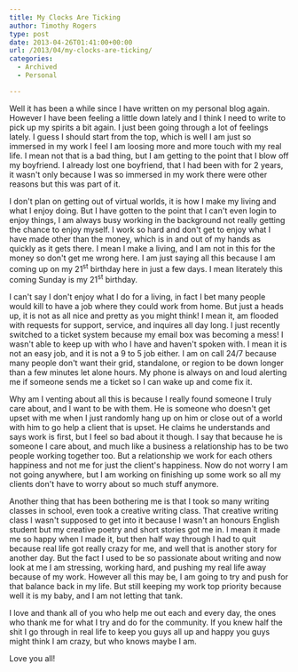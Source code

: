 ```yaml
---
title: My Clocks Are Ticking
author: Timothy Rogers
type: post
date: 2013-04-26T01:41:00+00:00
url: /2013/04/my-clocks-are-ticking/
categories:
  - Archived
  - Personal

---
```

Well it has been a while since I have written on my personal blog again. However I have been feeling a little down lately and I think I need to write to pick up my spirits a bit again. I just been going through a lot of feelings lately. I guess I should start from the top, which is well I am just so immersed in my work I feel I am loosing more and more touch with my real life. I mean not that is a bad thing, but I am getting to the point that I blow off my boyfriend. I already lost one boyfriend, that I had been with for 2 years, it wasn't only because I was so immersed in my work there were other reasons but this was part of it.

I don't plan on getting out of virtual worlds, it is how I make my living and what I enjoy doing. But I have gotten to the point that I can't even login to enjoy things, I am always busy working in the background not really getting the chance to enjoy myself. I work so hard and don't get to enjoy what I have made other than the money, which is in and out of my hands as quickly as it gets there. I mean I make a living, and I am not in this for the money so don't get me wrong here. I am just saying all this because I am coming up on my 21<sup>st</sup> birthday here in just a few days. I mean literately this coming Sunday is my 21<sup>st</sup> birthday.

I can't say I don't enjoy what I do for a living, in fact I bet many people would kill to have a job where they could work from home. But just a heads up, it is not as all nice and pretty as you might think! I mean it, am flooded with requests for support, service, and inquires all day long. I just recently switched to a ticket system because my email box was becoming a mess! I wasn't able to keep up with who I have and haven't spoken with. I mean it is not an easy job, and it is not a 9 to 5 job either. I am on call 24/7 because many people don't want their grid, standalone, or region to be down longer than a few minutes let alone hours. My phone is always on and loud alerting me if someone sends me a ticket so I can wake up and come fix it.

Why am I venting about all this is because I really found someone I truly care about, and I want to be with them. He is someone who doesn't get upset with me when I just randomly hang up on him or close out of a world with him to go help a client that is upset. He claims he understands and says work is first, but I feel so bad about it though. I say that because he is someone I care about, and much like a business a relationship has to be two people working together too. But a relationship we work for each others happiness and not me for just the client's happiness. Now do not worry I am not going anywhere, but I am working on finishing up some work so all my clients don't have to worry about so much stuff anymore.

Another thing that has been bothering me is that I took so many writing classes in school, even took a creative writing class. That creative writing class I wasn't supposed to get into it because I wasn't an honours English student but my creative poetry and short stories got me in. I mean it made me so happy when I made it, but then half way through I had to quit because real life got really crazy for me, and well that is another story for another day. But the fact I used to be so passionate about writing and now look at me I am stressing, working hard, and pushing my real life away because of my work. However all this may be, I am going to try and push for that balance back in my life. But still keeping my work top priority because well it is my baby, and I am not letting that tank.

I love and thank all of you who help me out each and every day, the ones who thank me for what I try and do for the community. If you knew half the shit I go through in real life to keep you guys all up and happy you guys might think I am crazy, but who knows maybe I am.

Love you all!